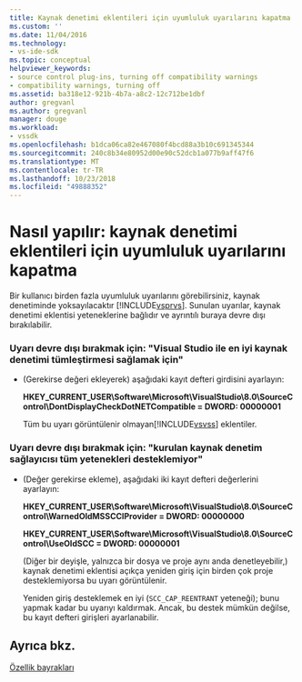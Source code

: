 ```yaml
---
title: Kaynak denetimi eklentileri için uyumluluk uyarılarını kapatma | Microsoft Docs
ms.custom: ''
ms.date: 11/04/2016
ms.technology:
- vs-ide-sdk
ms.topic: conceptual
helpviewer_keywords:
- source control plug-ins, turning off compatibility warnings
- compatibility warnings, turning off
ms.assetid: ba318e12-921b-4b7a-a8c2-12c712be1dbf
author: gregvanl
ms.author: gregvanl
manager: douge
ms.workload:
- vssdk
ms.openlocfilehash: b1dca06ca82e467080f4bcd88a3b10c691345344
ms.sourcegitcommit: 240c8b34e80952d00e90c52dcb1a077b9aff47f6
ms.translationtype: MT
ms.contentlocale: tr-TR
ms.lasthandoff: 10/23/2018
ms.locfileid: "49888352"
---
```

# <a name="how-to-turn-off-compatibility-warnings-for-source-control-plug-ins"></a>Nasıl yapılır: kaynak denetimi eklentileri için uyumluluk uyarılarını kapatma
Bir kullanıcı birden fazla uyumluluk uyarılarını görebilirsiniz, kaynak denetiminde yoksayılacaktır [!INCLUDE[vsprvs](../code-quality/includes/vsprvs_md.md)]. Sunulan uyarılar, kaynak denetimi eklentisi yeteneklerine bağlıdır ve ayrıntılı buraya devre dışı bırakılabilir.  
  
### <a name="to-disable-the-warning-to-ensure-optimal-source-control-integration-with-visual-studio"></a>Uyarı devre dışı bırakmak için: "Visual Studio ile en iyi kaynak denetimi tümleştirmesi sağlamak için"  
  
- (Gerekirse değeri ekleyerek) aşağıdaki kayıt defteri girdisini ayarlayın:  
  
   **HKEY_CURRENT_USER\Software\Microsoft\VisualStudio\8.0\SourceControl\DontDisplayCheckDotNETCompatible = DWORD: 00000001**  
  
   Tüm bu uyarı görüntülenir olmayan[!INCLUDE[vsvss](../extensibility/includes/vsvss_md.md)] eklentiler.  
  
### <a name="to-disable-the-warning-the-installed-source-control-provider-does-not-support-all-the-capabilities"></a>Uyarı devre dışı bırakmak için: "kurulan kaynak denetim sağlayıcısı tüm yetenekleri desteklemiyor"  
  
-   (Değer gerekirse ekleme), aşağıdaki iki kayıt defteri değerlerini ayarlayın:  
  
     **HKEY_CURRENT_USER\Software\Microsoft\VisualStudio\8.0\SourceControl\WarnedOldMSSCCIProvider = DWORD: 00000000**  
  
    **HKEY_CURRENT_USER\Software\Microsoft\VisualStudio\8.0\SourceControl\UseOldSCC = DWORD: 00000001**  
  
     (Diğer bir deyişle, yalnızca bir dosya ve proje aynı anda denetleyebilir,) kaynak denetimi eklentisi açıkça yeniden giriş için birden çok proje desteklemiyorsa bu uyarı görüntülenir.  
  
     Yeniden giriş desteklemek en iyi (`SCC_CAP_REENTRANT` yeteneği); bunu yapmak kadar bu uyarıyı kaldırmak. Ancak, bu destek mümkün değilse, bu kayıt defteri girişleri ayarlanabilir.  
  
## <a name="see-also"></a>Ayrıca bkz.  
 [Özellik bayrakları](../extensibility/capability-flags.md)